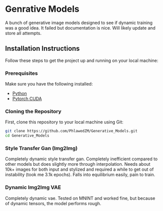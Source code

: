 # Genrative Models
A bunch of generative image models designed to see if dynamic training was a good idea. It failed but documentation is nice. Will likely update and store all attempts.

## Installation Instructions

Follow these steps to get the project up and running on your local machine:

### Prerequisites
Make sure you have the following installed:

- [Python](https://www.python.org/)
- [Pytorch CUDA](https://pytorch.org/get-started/locally/)

### Cloning the Repository
First, clone this repository to your local machine using Git:

```bash
git clone https://github.com/PhlawedZM/Generative_Models.git
cd Generative_Models
```

### Style Transfer Gan (Img2Img)
Completely dynamic style transfer gan. Completely inefficient compared to other models but does slightly more through interpolation. Needs about 10k+ images for both input and stylized and required a while to get out of instability (took me 3.1k epochs). Falls into equilibrium easily, pain to train.


### Dynamic Img2Img VAE
Completely dynamic vae. Tested on MNINT and worked fine, but because of dynamic tensors, the model performs rough.
